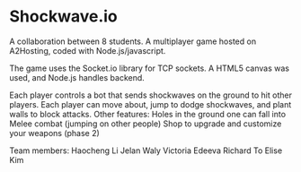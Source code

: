 # Shockwave.io

A collaboration between 8 students. A multiplayer game hosted on A2Hosting, coded with Node.js/javascript.

The game uses the Socket.io library for TCP sockets. A HTML5 canvas was used, and Node.js handles backend.

Each player controls a bot that sends shockwaves on the ground to hit other players. Each player can move about, jump to dodge shockwaves, and plant walls to block attacks.
Other features:
Holes in the ground one can fall into
Melee combat (jumping on other people)
Shop to upgrade and customize your weapons (phase 2)


Team members:
Haocheng Li
Jelan Waly
Victoria Edeeva
Richard To
Elise Kim
